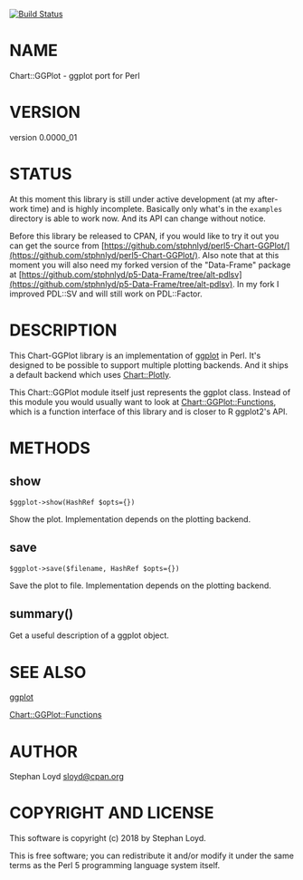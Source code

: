 [![Build Status](https://travis-ci.org/stphnlyd/perl5-Chart-GGPlot.svg?branch=master)](https://travis-ci.org/stphnlyd/perl5-Chart-GGPlot)

# NAME

Chart::GGPlot - ggplot port for Perl

# VERSION

version 0.0000\_01

# STATUS

At this moment this library is still under active development (at my
after-work time) and is highly incomplete. Basically only what's in the
`examples` directory is able to work now. And its API can change
without notice.

Before this library be released to CPAN, if you would like to try it out
you can get the source from [https://github.com/stphnlyd/perl5-Chart-GGPlot/](https://github.com/stphnlyd/perl5-Chart-GGPlot/).
Also note that at this moment you will also need my forked version of the
"Data-Frame" package at [https://github.com/stphnlyd/p5-Data-Frame/tree/alt-pdlsv](https://github.com/stphnlyd/p5-Data-Frame/tree/alt-pdlsv). In my fork I improved PDL::SV and will still work on PDL::Factor.

# DESCRIPTION

This Chart-GGPlot library is an implementation of
[ggplot](https://en.wikipedia.org/wiki/Ggplot) in Perl. It's designed to
be possible to support multiple plotting backends. And it ships a default
backend which uses [Chart::Plotly](https://metacpan.org/pod/Chart::Plotly).

This Chart::GGPlot module itself just represents the ggplot class.
Instead of this module you would usually want to look at
[Chart::GGPlot::Functions](https://metacpan.org/pod/Chart::GGPlot::Functions), which is a function interface of this library
and is closer to R ggplot2's API.

# METHODS

## show

```
$ggplot->show(HashRef $opts={})
```

Show the plot.
Implementation depends on the plotting backend.

## save

```
$ggplot->save($filename, HashRef $opts={})
```

Save the plot to file.
Implementation depends on the plotting backend.

## summary()

Get a useful description of a ggplot object.

# SEE ALSO

[ggplot](https://en.wikipedia.org/wiki/Ggplot)

[Chart::GGPlot::Functions](https://metacpan.org/pod/Chart::GGPlot::Functions)

# AUTHOR

Stephan Loyd <sloyd@cpan.org>

# COPYRIGHT AND LICENSE

This software is copyright (c) 2018 by Stephan Loyd.

This is free software; you can redistribute it and/or modify it under
the same terms as the Perl 5 programming language system itself.
